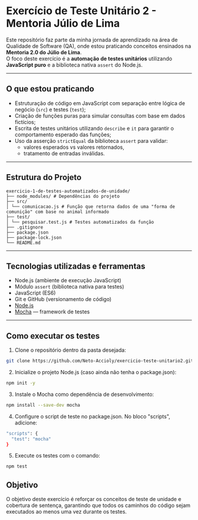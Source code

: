# Exercício de Teste Unitário 2 - Mentoria Júlio de Lima

Este repositório faz parte da minha jornada de aprendizado na área de Qualidade de Software (QA), onde estou praticando conceitos ensinados na **Mentoria 2.0 do Júlio de Lima**.  
O foco deste exercício é a **automação de testes unitários** utilizando **JavaScript puro** e a biblioteca nativa `assert` do Node.js.

---

## O que estou praticando

- Estruturação de código em JavaScript com separação entre lógica de negócio (`src`) e testes (`test`);
- Criação de funções puras para simular consultas com base em dados fictícios;
- Escrita de testes unitários utilizando `describe` e `it` para garantir o comportamento esperado das funções;
- Uso da asserção `strictEqual` da biblioteca `assert` para validar:
  - valores esperados vs valores retornados,
  - tratamento de entradas inválidas.

---

## Estrutura do Projeto

```
exercicio-1-de-testes-automatizados-de-unidade/
├── node_modules/ # Dependências do projeto
├── src/
│ └── comunicacao.js # Função que retorna dados de uma "forma de comunição" com base no animal informado
├── test/
│ └── pesquisar.test.js # Testes automatizados da função
├── .gitignore
├── package.json
├── package-lock.json
└── README.md
```

---



## Tecnologias utilizadas e ferramentas

- Node.js (ambiente de execução JavaScript)
- Módulo `assert` (biblioteca nativa para testes)
- JavaScript (ES6)
- Git e GitHub (versionamento de código)
- [Node.js](https://nodejs.org/)
- [Mocha](https://mochajs.org/) — framework de testes

---

## Como executar os testes

1. Clone o repositório dentro da pasta desejada:

```bash
git clone https://github.com/Neto-Accioly/exercicio-teste-unitario2.git
```

2. Inicialize o projeto Node.js (caso ainda não tenha o package.json):

```bash
npm init -y
```
3. Instale o Mocha como dependência de desenvolvimento:
```bash   
npm install --save-dev mocha
```
4. Configure o script de teste no package.json.
No bloco "scripts", adicione:
```bash
"scripts": {
  "test": "mocha"
}  
```
5. Execute os testes com o comando:
```bash
npm test
```

## Objetivo
O objetivo deste exercício é reforçar os conceitos de teste de unidade e cobertura de sentença, garantindo que todos os caminhos do código sejam executados ao menos uma vez durante os testes.
